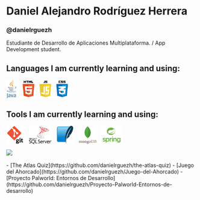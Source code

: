 # Daniel Alejandro Rodríguez Herrera
### @danielrguezh
Estudiante de Desarrollo de Aplicaciones Multiplataforma. / App Development student.

## Languages I am currently learning and using:
<div style="display: flex; gap: 10px; align-items: center;">
  <img src="img/java-logo.png" height="50" />
  <img src="img/html-js-css.png" height="50" />
</div>

## Tools I am currently learning and using:
<div style="display: flex; gap: 10px; align-items: center;">
  <img src="img/git-logo.png" height="50" />
  <img src="img/sql-server-logo.png" height="50" />
  <img src="img/sqlite-logo.png" height="50" />
  <img src="img/mongodb-logo.png" height="50" />
  <img src="img/spring-logo.png" height="50" />
</div>

<p>
  <img src="https://readme-typing-svg.demolab.com?font=Fira+Code&weight=600&size=22&pause=1000&color=#AB2A3E&center=true&vCenter=true&multiline=true&width=600&height=60&lines=Check+my+projects! alt="Typing SVG" />
</p>
- [The Atlas Quiz](https://github.com/danielrguezh/the-atlas-quiz)
- [Juego del Ahorcado](https://github.com/danielrguezh/Juego-del-Ahorcado)
- [Proyecto Palworld: Entornos de Desarrollo](https://github.com/danielrguezh/Proyecto-Palworld-Entornos-de-desarrollo)
